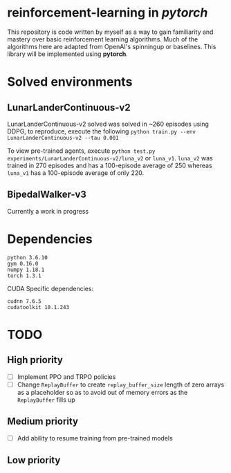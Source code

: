 # reinforcement-learning in *pytorch*
This repository is code written by myself as a way to gain familiarity and mastery over basic reinforcement learning algorithms. 
Much of the algorithms here are adapted from OpenAI's spinningup or baselines. 
This library will be implemented using **pytorch**.

# Solved environments
## LunarLanderContinuous-v2
LunarLanderContinuous-v2 solved was solved in ~260 episodes using DDPG, to reproduce, execute the following 
`python train.py --env LunarLanderContinuous-v2 --tau 0.001`

To view pre-trained agents, execute `python test.py experiments/LunarLanderContinuous-v2/luna_v2` or `luna_v1`.
`luna_v2` was trained in 270 episodes and has a 100-episode average of 250 whereas `luna_v1` has a 100-episode average of only 220.
## BipedalWalker-v3
Currently a work in progress

# Dependencies
`python 3.6.10`\
`gym 0.16.0`\
`numpy 1.18.1`\
`torch 1.3.1`

CUDA Specific dependencies:

`cudnn 7.6.5`\
`cudatoolkit 10.1.243`

# TODO
## High priority
- [ ] Implement PPO and TRPO policies
- [ ] Change `ReplayBuffer` to create `replay_buffer_size` length of zero arrays as a placeholder so as to avoid out of memory errors as the `ReplayBuffer` fills up

## Medium priority
- [ ] Add ability to resume training from pre-trained models

## Low priority